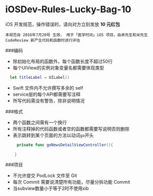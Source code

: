 # iOSDev-Rules-Lucky-Bag-10
iOS 开发规范，操作错误的，请向对方立刻发放 **10 元红包**
```
本规范自 2016年7月20号 生效， 用于「医学时间」iOS 项目，由卓先生和米先生 CodeReview 新产生代码和函数时进行评估
```

###编码
- 除初始化布局的函数外，每个函数长度不超过50行
- 每个UIView的实例对象变量名都需要体现类型
```Swift
  let titleLabel = UILabel()
```
- Swift 文件内不允许撰写多余的 self
- service层的每个API都需要写注释
- 所写代码需没有警告，除非说明情况

###格式
- 两个函数之间需有一个换行
- 所有注释掉的代码函数或者空的函数都需要写说明否则删除
- 表示跳转到某个页面的方法以动词<code>go</code>开头
```Swift
     private func goNewsDetailViewController(){
        
    }
```

###项目
- 不允许提交 PodLock 文件至 Git
- 每次 Commit 需要说清楚所有功能，尽量分拆功能 Commit
- 当subview数量小于等于2时不使用xib
